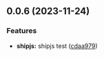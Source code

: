 ## 0.0.6 (2023-11-24)


### Features

* **shipjs:** shipjs test ([cdaa979](https://github.com/gong-yeongbin/npm-registry-test/commit/cdaa979cce4a03268693bae0ba507dbff0b5e0a2))



